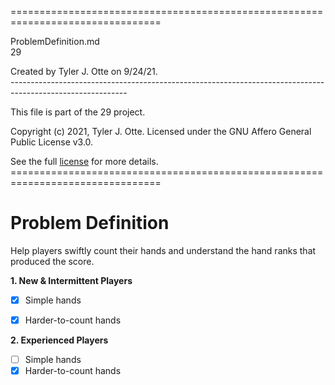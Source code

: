 ================================================================================

ProblemDefinition.md
<br />29

Created by Tyler J. Otte on 9/24/21.
</br>-----------------------------------------------------------------------------------------------------------

This file is part of the 29 project.

Copyright (c) 2021, Tyler J. Otte.
Licensed under the GNU Affero General Public License v3.0.

See the full [license](https://github.com/TylerJOtte/29/LICENSE.txt) for more details.
<br />================================================================================

# Problem Definition

Help players swiftly count their hands and understand the hand ranks that
produced the score.

**1. New & Intermittent Players**

- [x] Simple hands
- [x] Harder-to-count hands


**2. Experienced Players**

 - [ ] Simple hands
 - [x] Harder-to-count hands
